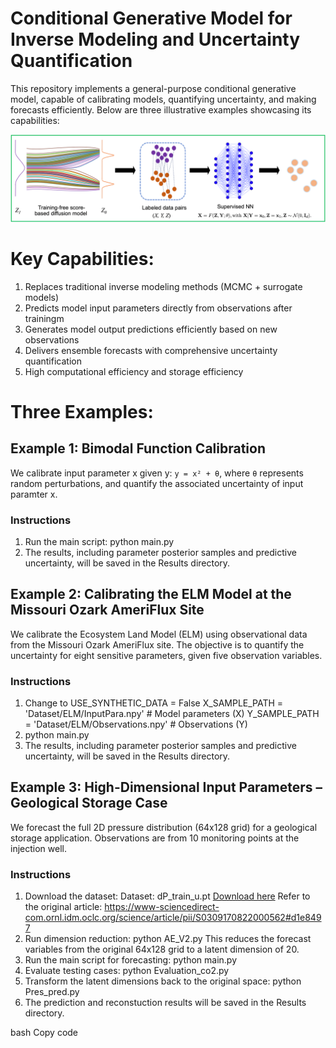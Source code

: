 # Conditional Generative Model for Inverse Modeling and Uncertainty Quantification

This repository implements a general-purpose conditional generative model, capable of calibrating models, quantifying uncertainty, and making forecasts efficiently. Below are three illustrative examples showcasing its capabilities:


![Conditional Generative Model](ConditionalGenenativeModel.png)

# Key Capabilities:

<ol>
  <li>Replaces traditional inverse modeling methods (MCMC + surrogate models)</li>
  <li>Predicts model input parameters directly from observations after trainingm</li>
  <li>Generates model output predictions efficiently based on new observations</li>
  <li>Delivers ensemble forecasts with comprehensive uncertainty quantification</li>
  <li>High computational efficiency and storage efficiency</li>
</ol>

# Three Examples:

## Example 1: Bimodal Function Calibration
We calibrate input parameter x given y:  `y = x² + θ`, where `θ` represents random perturbations, and quantify the associated uncertainty of input paramter x.

### Instructions
1. Run the main script:
   python main.py
2. The results, including parameter posterior samples and predictive uncertainty, will be saved in the Results directory.

## Example 2: Calibrating the ELM Model at the Missouri Ozark AmeriFlux Site
We calibrate the Ecosystem Land Model (ELM) using observational data from the Missouri Ozark AmeriFlux site. The objective is to quantify the uncertainty for eight sensitive parameters, given five observation variables.

### Instructions
1. Change to
   USE_SYNTHETIC_DATA = False
   X_SAMPLE_PATH = 'Dataset/ELM/InputPara.npy'   # Model parameters (X)
   Y_SAMPLE_PATH = 'Dataset/ELM/Observations.npy'     # Observations (Y)
2. python main.py
3. The results, including parameter posterior samples and predictive uncertainty, will be saved in the Results directory.

## Example 3: High-Dimensional Input Parameters – Geological Storage Case
We forecast the full 2D pressure distribution (64x128 grid) for a geological storage application. Observations are from 10 monitoring points at the injection well.

### Instructions
1. Download the dataset:
   Dataset: dP_train_u.pt [Download here](https://drive.google.com/drive/folders/1fZQfMn_vsjKUXAfRV0q_gswtl8JEkVGo)
   Refer to the original article: https://www-sciencedirect-com.ornl.idm.oclc.org/science/article/pii/S0309170822000562#d1e8497
2. Run dimension reduction: python AE_V2.py
   This reduces the forecast variables from the original 64x128 grid to a latent dimension of 20.
3. Run the main script for forecasting: python main.py
4. Evaluate testing cases: python Evaluation_co2.py
5. Transform the latent dimensions back to the original space:  python Pres_pred.py
6. The prediction and reconstuction results will be saved in the Results directory.

bash
Copy code
